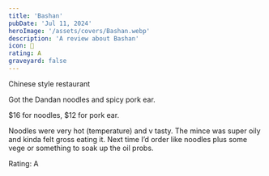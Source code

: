 ```yaml
---
title: 'Bashan'
pubDate: 'Jul 11, 2024'
heroImage: '/assets/covers/Bashan.webp'
description: 'A review about Bashan'
icon: 🍜
rating: A
graveyard: false
---
```


Chinese style restaurant

Got the Dandan noodles and spicy pork ear.

$16 for noodles, $12 for pork ear.

Noodles were very hot (temperature) and v tasty. The mince was super oily and kinda felt gross eating it. Next time I’d order like noodles plus some vege or something to soak up the oil probs.

Rating: A
